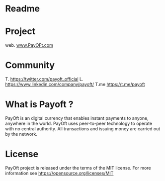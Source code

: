 # Readme
# Project
web. www.PayOFt.com

# Community
T.  https://twitter.com/payoft_official
L.  https://www.linkedin.com/company/payoft/
T.me https://t.me/payoft


# What is Payoft ?

PayOft is an digital currency that enables instant payments to anyone, anywhere in the world. 
PayOft uses peer-to-peer technology to operate with no central authority. All transactions and issuing money are carried out by the network.

# License

PayOft project is released under the terms of the MIT license. For more information see https://opensource.org/licenses/MIT
